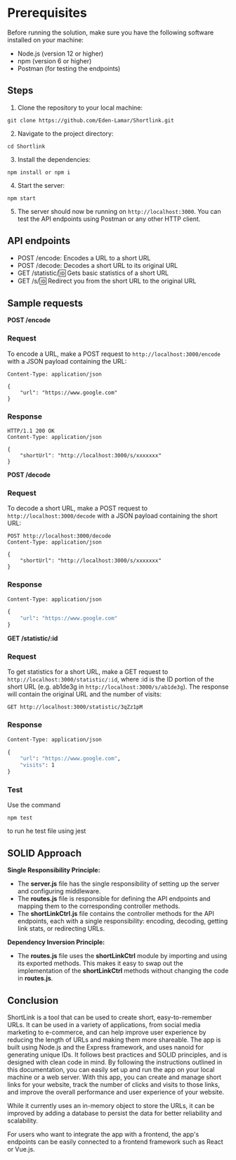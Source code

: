 # Prerequisites

Before running the solution, make sure you have the following software installed on your machine:

- Node.js (version 12 or higher)
- npm (version 6 or higher)
- Postman (for testing the endpoints)

## Steps

1. Clone the repository to your local machine:

```
git clone https://github.com/Eden-Lamar/Shortlink.git
```

2. Navigate to the project directory:

```
cd Shortlink
```

3. Install the dependencies:

```
npm install or npm i
```

4. Start the server:

```
npm start
```

5. The server should now be running on `http://localhost:3000`. You can test the API endpoints using Postman or any other HTTP client.

## API endpoints

- POST /encode: Encodes a URL to a short URL
- POST /decode: Decodes a short URL to its original URL
- GET /statistic/:id: Gets basic statistics of a short URL
- GET /s/:id: Redirect you from the short URL to the original URL

## Sample requests

**POST /encode**

### Request

To encode a URL, make a POST request to `http://localhost:3000/encode` with a JSON payload containing the URL:

```POST http://localhost:3000/encode
Content-Type: application/json

{
    "url": "https://www.google.com"
}
```

### Response

```
HTTP/1.1 200 OK
Content-Type: application/json

{
    "shortUrl": "http://localhost:3000/s/xxxxxxx"
}
```

**POST /decode**

### Request

To decode a short URL, make a POST request to `http://localhost:3000/decode` with a JSON payload containing the short URL:

```
POST http://localhost:3000/decode
Content-Type: application/json

{
    "shortUrl": "http://localhost:3000/s/xxxxxxx"
}
```

### Response

```HTTP/1.1 200 OK
Content-Type: application/json

{
    "url": "https://www.google.com"
}
```

**GET /statistic/:id**

### Request

To get statistics for a short URL, make a GET request to `http://localhost:3000/statistic/:id`, where :id is the ID portion of the short URL (e.g. ab1de3g in `http://localhost:3000/s/ab1de3g`).
The response will contain the original URL and the number of visits:

```
GET http://localhost:3000/statistic/3qZz1pM
```

### Response

```HTTP/1.1 200 OK
Content-Type: application/json

{
    "url": "https://www.google.com",
    "visits": 1
}
```

### Test

Use the command

```
npm test
```

to run he test file using jest

## SOLID Approach

**Single Responsibility Principle:**

- The **server.js** file has the single responsibility of setting up the server and configuring middleware.
- The **routes.js** file is responsible for defining the API endpoints and mapping them to the corresponding controller methods.
- The **shortLinkCtrl.js** file contains the controller methods for the API endpoints, each with a single responsibility: encoding, decoding, getting link stats, or redirecting URLs.

**Dependency Inversion Principle:**

- The **routes.js** file uses the **shortLinkCtrl** module by importing and using its exported methods. This makes it easy to swap out the implementation of the **shortLinkCtrl** methods without changing the code in **routes.js**.

## Conclusion

ShortLink is a tool that can be used to create short, easy-to-remember URLs. It can be used in a variety of applications, from social media marketing to e-commerce, and can help improve user experience by reducing the length of URLs and making them more shareable. The app is built using Node.js and the Express framework, and uses nanoid for generating unique IDs. It follows best practices and SOLID principles, and is designed with clean code in mind. By following the instructions outlined in this documentation, you can easily set up and run the app on your local machine or a web server. With this app, you can create and manage short links for your website, track the number of clicks and visits to those links, and improve the overall performance and user experience of your website.

While it currently uses an in-memory object to store the URLs, it can be improved by adding a database to persist the data for better reliability and scalability.

For users who want to integrate the app with a frontend, the app's endpoints can be easily connected to a frontend framework such as React or Vue.js.
